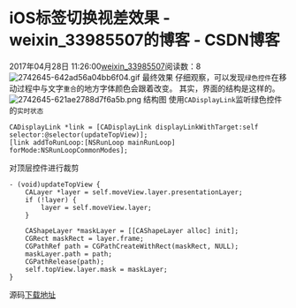 # iOS标签切换视差效果 - weixin_33985507的博客 - CSDN博客
2017年04月28日 11:26:00[weixin_33985507](https://me.csdn.net/weixin_33985507)阅读数：8
![2742645-642ad56a04bb6f04.gif](https://upload-images.jianshu.io/upload_images/2742645-642ad56a04bb6f04.gif)
最终效果
仔细观察，可以发现`绿色控件`在移动过程中与文字`重合`的地方字体颜色会跟着改变。
其实，界面的结构是这样的。
![2742645-621ae2788d7f6a5b.png](https://upload-images.jianshu.io/upload_images/2742645-621ae2788d7f6a5b.png)
结构图
使用`CADisplayLink`监听绿色控件的`实时状态`
```
CADisplayLink *link = [CADisplayLink displayLinkWithTarget:self selector:@selector(updateTopView)];
[link addToRunLoop:[NSRunLoop mainRunLoop] forMode:NSRunLoopCommonModes];
```
对顶层控件进行裁剪
```
- (void)updateTopView {
    CALayer *layer = self.moveView.layer.presentationLayer;
    if (!layer) {
        layer = self.moveView.layer;
    }
    
    CAShapeLayer *maskLayer = [[CAShapeLayer alloc] init];
    CGRect maskRect = layer.frame;
    CGPathRef path = CGPathCreateWithRect(maskRect, NULL);
    maskLayer.path = path;
    CGPathRelease(path);
    self.topView.layer.mask = maskLayer;
}
```
源码[下载地址](https://link.jianshu.com?t=https://github.com/HJaycee/LabelSwitchAnimation)

